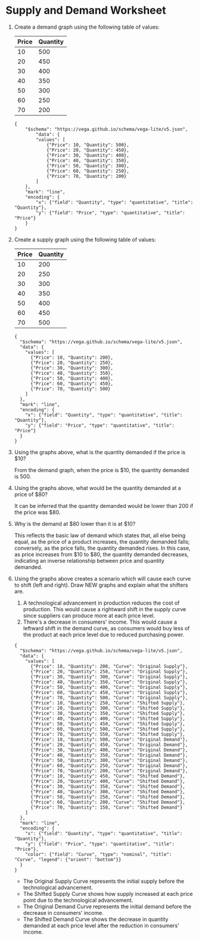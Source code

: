# Supply and Demand Worksheet

1. Create a demand graph using the following table of values:

    | Price | Quantity |
    |-------|----------|
    | 10    | 500      |
    | 20    | 450      |
    | 30    | 400      |
    | 40    | 350      |
    | 50    | 300      |
    | 60    | 250      |
    | 70    | 200      |

    ```vegalite
    {
        "$schema": "https://vega.github.io/schema/vega-lite/v5.json",
            "data": {
            "values": [
                {"Price": 10, "Quantity": 500},
                {"Price": 20, "Quantity": 450},
                {"Price": 30, "Quantity": 400},
                {"Price": 40, "Quantity": 350},
                {"Price": 50, "Quantity": 300},
                {"Price": 60, "Quantity": 250},
                {"Price": 70, "Quantity": 200}
            ]
        },
        "mark": "line",
        "encoding": {
            "x": {"field": "Quantity", "type": "quantitative", "title": "Quantity"},
            "y": {"field": "Price", "type": "quantitative", "title": "Price"}
        }
    }
    ```

2. Create a supply graph using the following table of values:

    | Price | Quantity |
    |-------|----------|
    | 10    | 200      |
    | 20    | 250      |
    | 30    | 300      |
    | 40    | 350      |
    | 50    | 400      |
    | 60    | 450      |
    | 70    | 500      |

    ```vegalite
    {
      "$schema": "https://vega.github.io/schema/vega-lite/v5.json",
      "data": {
        "values": [
          {"Price": 10, "Quantity": 200},
          {"Price": 20, "Quantity": 250},
          {"Price": 30, "Quantity": 300},
          {"Price": 40, "Quantity": 350},
          {"Price": 50, "Quantity": 400},
          {"Price": 60, "Quantity": 450},
          {"Price": 70, "Quantity": 500}
        ]
      },
      "mark": "line",
      "encoding": {
        "x": {"field": "Quantity", "type": "quantitative", "title": "Quantity"},
        "y": {"field": "Price", "type": "quantitative", "title": "Price"}
      }
    }
    ```

3. Using the graphs above, what is the quantity demanded if the price is $10?

    From the demand graph, when the price is $10, the quantity demanded is 500.

4. Using the graphs above, what would be the quantity demanded at a price of $80? 

    It can be inferred that the quantity demanded would be lower than 200 if the price was $80.

5. Why is the demand at <span>$</span>80 lower than it is at $10?

    This reflects the basic law of demand which states that, all else being equal, as the price of a product increases, the quantity demanded falls; conversely, as the price falls, the quantity demanded rises. In this case, as price increases from $10 to $80, the quantity demanded decreases, indicating an inverse relationship between price and quantity demanded.

6. Using the graphs above creates a scenario which will cause each curve to shift (left and right). Draw NEW graphs and explain what the shifters are.

    1. A technological advancement in production reduces the cost of production. This would cause a rightward shift in the supply curve since suppliers can produce more at each price level.
    2. There's a decrease in consumers' income. This would cause a leftward shift in the demand curve, as consumers would buy less of the product at each price level due to reduced purchasing power.

    ```vegalite
    {
      "$schema": "https://vega.github.io/schema/vega-lite/v5.json",
      "data": {
        "values": [
          {"Price": 10, "Quantity": 200, "Curve": "Original Supply"},
          {"Price": 20, "Quantity": 250, "Curve": "Original Supply"},
          {"Price": 30, "Quantity": 300, "Curve": "Original Supply"},
          {"Price": 40, "Quantity": 350, "Curve": "Original Supply"},
          {"Price": 50, "Quantity": 400, "Curve": "Original Supply"},
          {"Price": 60, "Quantity": 450, "Curve": "Original Supply"},
          {"Price": 70, "Quantity": 500, "Curve": "Original Supply"},
          {"Price": 10, "Quantity": 250, "Curve": "Shifted Supply"},
          {"Price": 20, "Quantity": 300, "Curve": "Shifted Supply"},
          {"Price": 30, "Quantity": 350, "Curve": "Shifted Supply"},
          {"Price": 40, "Quantity": 400, "Curve": "Shifted Supply"},
          {"Price": 50, "Quantity": 450, "Curve": "Shifted Supply"},
          {"Price": 60, "Quantity": 500, "Curve": "Shifted Supply"},
          {"Price": 70, "Quantity": 550, "Curve": "Shifted Supply"},
          {"Price": 10, "Quantity": 500, "Curve": "Original Demand"},
          {"Price": 20, "Quantity": 450, "Curve": "Original Demand"},
          {"Price": 30, "Quantity": 400, "Curve": "Original Demand"},
          {"Price": 40, "Quantity": 350, "Curve": "Original Demand"},
          {"Price": 50, "Quantity": 300, "Curve": "Original Demand"},
          {"Price": 60, "Quantity": 250, "Curve": "Original Demand"},
          {"Price": 70, "Quantity": 200, "Curve": "Original Demand"},
          {"Price": 10, "Quantity": 450, "Curve": "Shifted Demand"},
          {"Price": 20, "Quantity": 400, "Curve": "Shifted Demand"},
          {"Price": 30, "Quantity": 350, "Curve": "Shifted Demand"},
          {"Price": 40, "Quantity": 300, "Curve": "Shifted Demand"},
          {"Price": 50, "Quantity": 250, "Curve": "Shifted Demand"},
          {"Price": 60, "Quantity": 200, "Curve": "Shifted Demand"},
          {"Price": 70, "Quantity": 150, "Curve": "Shifted Demand"}
        ]
      },
      "mark": "line",
      "encoding": {
        "x": {"field": "Quantity", "type": "quantitative", "title": "Quantity"},
        "y": {"field": "Price", "type": "quantitative", "title": "Price"},
        "color": {"field": "Curve", "type": "nominal", "title": "Curve", "legend": {"orient": "bottom"}}
      }
    }
    ```

    - The Original Supply Curve represents the initial supply before the technological advancement.
    - The Shifted Supply Curve shows how supply increased at each price point due to the technological advancement.
    - The Original Demand Curve represents the initial demand before the decrease in consumers' income.
    - The Shifted Demand Curve shows the decrease in quantity demanded at each price level after the reduction in consumers' income.
